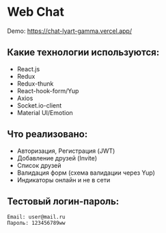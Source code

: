 # Web Chat

Demo: https://chat-lyart-gamma.vercel.app/

## Какие технологии используются:
- React.js
- Redux
- Redux-thunk
- React-hook-form/Yup
- Axios
- Socket.io-client
- Material UI/Emotion 

## Что реализовано:
- Авторизация, Регистрация (JWT)
- Добавление друзей (Invite)
- Список друзей
- Валидация форм (схема валидации через Yup)
- Индикаторы онлайн и не в сети

## Тестовый логин-пароль:
```
Email: user@mail.ru  
Пароль: 123456789ww
```

